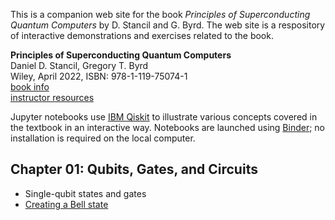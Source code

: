 This is a companion web site for the book *Principles of Superconducting Quantum Computers* by D. Stancil and G. Byrd. The web site is a respository of interactive demonstrations and exercises related to the book.

**Principles of Superconducting Quantum Computers**  
Daniel D. Stancil, Gregory T. Byrd  
Wiley, April 2022, ISBN: 978-1-119-75074-1  
[book info](https://www.wiley.com/en-us/Principles+of+Superconducting+Quantum+Computers-p-9781119750741)  
[instructor resources](https://bcs.wiley.com/he-bcs/Books?action=index&itemId=1119750725&bcsId=12203)  

Jupyter notebooks use [IBM Qiskit](https://qiskit.org) to illustrate various concepts covered in the textbook in an interactive way. Notebooks are launched using [Binder](https://mybinder.readthedocs.io/en/latest/about/index.html); no installation is required on the local computer.

## Chapter 01: Qubits, Gates, and Circuits
- Single-qubit states and gates  
- [Creating a Bell state](https://mybinder.org/v2/gh/https://mybinder.org/v2/gh/scQuantumBook/qiskit-notebooks/HEAD?labpath=Bell.ipynb)

